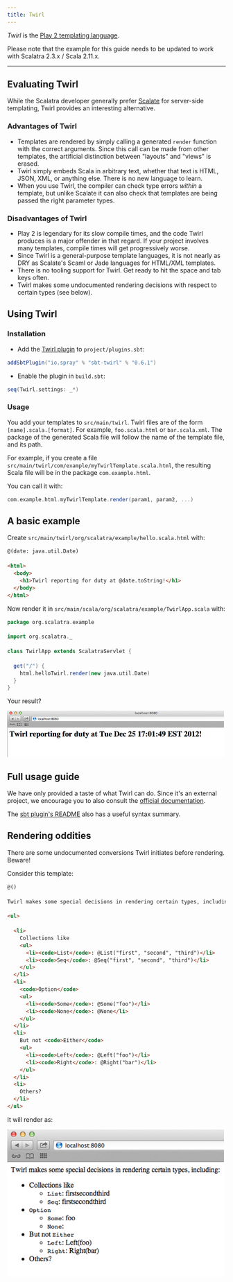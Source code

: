 ```yaml
---
title: Twirl
---
```


*Twirl* is the [Play 2 templating language](http://www.playframework.org/documentation/2.0/ScalaTemplates).

<div class="alert alert-info">
  <span class="badge badge-info"><i class="icon-flag icon-white"></i></span>
  Please note that the example for this guide needs to be updated to work with
  Scalatra 2.3.x / Scala 2.11.x.
  <!-- See
  <a href="{{site.examples}}views/scalatra-twirl">scalatra-twirl</a>
  for a minimal and standalone project containing the example in this guide. -->
</div>

---

## Evaluating Twirl

While the Scalatra developer generally prefer [Scalate](scalate.html) for server-side
templating, Twirl provides an interesting alternative.

### Advantages of Twirl

- Templates are rendered by simply calling a generated `render` function with the
correct arguments.
Since this call can be made from other templates, the artificial distinction between
"layouts" and "views" is erased.
- Twirl simply embeds Scala in arbitrary text, whether that text is HTML, JSON, XML, or
anything else. There is no new language to learn.
- When you use Twirl, the compiler can check type errors *within* a template, but
unlike Scalate it can also check that templates are being passed the right parameter
types.

### Disadvantages of Twirl

- Play 2 is legendary for its slow compile times, and the code Twirl produces is a
major offender in that regard.
If your project involves many templates, compile times will get progressively worse.
- Since Twirl is a general-purpose template languages, it is not nearly as DRY as
Scalate's Scaml or Jade languages for HTML/XML templates.
- There is no tooling support for Twirl. Get ready to hit the space and tab keys often.
- Twirl makes some undocumented rendering decisions with respect to certain types
(see below).

## Using Twirl

### Installation ###

- Add the [Twirl plugin](https://github.com/spray/twirl) to `project/plugins.sbt`:

```scala
addSbtPlugin("io.spray" % "sbt-twirl" % "0.6.1")
```
- Enable the plugin in `build.sbt`:

```scala
seq(Twirl.settings: _*)
```

### Usage ###

You add your templates to `src/main/twirl`.
Twirl files are of the form `[name].scala.[format]`. For example, `foo.scala.html` or
`bar.scala.xml`.
The package of the generated Scala file will follow the name of the template file,
and its path.

For example, if you create a file
`src/main/twirl/com/example/myTwirlTemplate.scala.html`, the resulting Scala file
will be in the package `com.example.html`.

You can call it with:

```scala
com.example.html.myTwirlTemplate.render(param1, param2, ...)
```

## A basic example ##

Create `src/main/twirl/org/scalatra/example/hello.scala.html` with:

```html
@(date: java.util.Date)

<html>
  <body>
    <h1>Twirl reporting for duty at @date.toString!</h1>
  </body>
</html>
```

Now render it in `src/main/scala/org/scalatra/example/TwirlApp.scala` with:

```scala
package org.scalatra.example

import org.scalatra._

class TwirlApp extends ScalatraServlet {

  get("/") {
    html.helloTwirl.render(new java.util.Date)
  }
}
```

Your result?

<a href="twirl-screenshot.png"><img width="500" src="twirl-screenshot.png" /></a>

## Full usage guide
We have only provided a taste of what Twirl can do.
Since it's an external project, we encourage you to also consult the
[official documentation](http://www.playframework.org/documentation/2.0/ScalaTemplates).

The [sbt plugin's README](https://github.com/spray/twirl/blob/master/README.rst)
also has a useful syntax summary.

## Rendering oddities

There are some undocumented conversions Twirl initiates before rendering. Beware!

Consider this template:

```html
@()

Twirl makes some special decisions in rendering certain types, including:

<ul>

  <li>
    Collections like
    <ul>
      <li><code>List</code>: @List("first", "second", "third")</li>
      <li><code>Seq</code>: @Seq("first", "second", "third")</li>
    </ul>
  </li>
  <li>
    <code>Option</code>
    <ul>
      <li><code>Some</code>: @Some("foo")</li>
      <li><code>None</code>: @None</li>
    </ul>
  </li>
  <li>
    But not <code>Either</code>
    <ul>
      <li><code>Left</code>: @Left("foo")</li>
      <li><code>Right</code>: @Right("bar")</li>
    </ul>
  </li>
  <li>
    Others?
  </li>
</ul>
```

It will render as:

<a href="twirl-screenshot-conversions.png">
   <img width="500" src="twirl-screenshot-conversions.png" />
</a>
